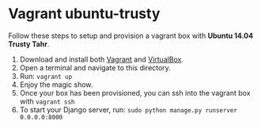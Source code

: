 # Vagrant ubuntu-trusty

Follow these steps to setup and provision a vagrant box with **Ubuntu 14.04 Trusty Tahr**.

1. Download and install both [Vagrant](http://www.vagrantup.com/downloads)
and [VirtualBox](https://www.virtualbox.org/wiki/Downloads).
2. Open a terminal and navigate to this directory.
3. Run: `vagrant up`
4. Enjoy the magic show.
5. Once your box has been provisioned, you can ssh into the vagrant box with `vagrant ssh`
6. To start your Django server, run: `sudo python manage.py runserver 0.0.0.0:8000`
